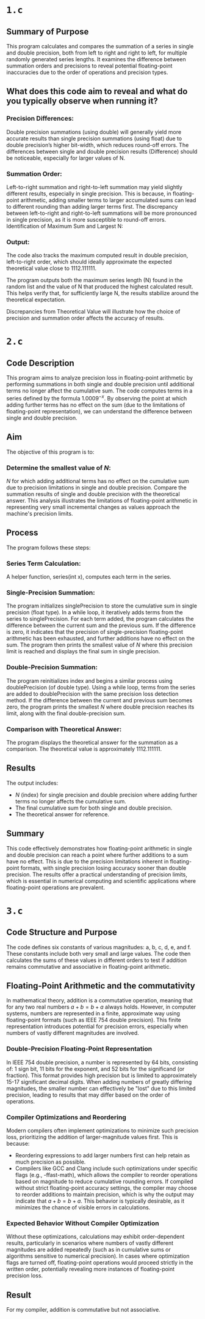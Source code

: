 # `1.c`

## Summary of Purpose

This program calculates and compares the summation of a series in single and double precision, both from left to right and right to left, for multiple randomly generated series lengths. It examines the difference between summation orders and precisions to reveal potential floating-point inaccuracies due to the order of operations and precision types.

## What does this code aim to reveal and what do you typically observe when running it?

### Precision Differences:

Double precision summations (using double) will generally yield more accurate results than single precision summations (using float) due to double precision’s higher bit-width, which reduces round-off errors.
The differences between single and double precision results (Difference) should be noticeable, especially for larger values of N.

### Summation Order:

Left-to-right summation and right-to-left summation may yield slightly different results, especially in single precision. This is because, in floating-point arithmetic, adding smaller terms to larger accumulated sums can lead to different rounding than adding larger terms first.
The discrepancy between left-to-right and right-to-left summations will be more pronounced in single precision, as it is more susceptible to round-off errors.
Identification of Maximum Sum and Largest N:

### Output:

The code also tracks the maximum computed result in double precision, left-to-right order, which should ideally approximate the expected theoretical value close to 1112.111111.

The program outputs both the maximum series length (N) found in the random list and the value of N that produced the highest calculated result. This helps verify that, for sufficiently large N, the results stabilize around the theoretical expectation.

Discrepancies from Theoretical Value will illustrate how the choice of precision and summation order affects the accuracy of results.

# `2.c`

## Code Description

This program aims to analyze precision loss in floating-point arithmetic by performing summations in both single and double precision until additional terms no longer affect the cumulative sum. The code computes terms in a series defined by the formula $1.0009^{-x}$. By observing the point at which adding further terms has no effect on the sum (due to the limitations of floating-point representation), we can understand the difference between single and double precision.

## Aim

The objective of this program is to:

### Determine the smallest value of $N$:

$N$ for which adding additional terms has no effect on the cumulative sum due to precision limitations in single and double precision.
Compare the summation results of single and double precision with the theoretical answer.
This analysis illustrates the limitations of floating-point arithmetic in representing very small incremental changes as values approach the machine's precision limits.

## Process

The program follows these steps:

### Series Term Calculation:

A helper function, series(int x), computes each term in the series.

### Single-Precision Summation:

The program initializes singlePrecision to store the cumulative sum in single precision (float type).
In a while loop, it iteratively adds terms from the series to singlePrecision.
For each term added, the program calculates the difference between the current sum and the previous sum.
If the difference is zero, it indicates that the precision of single-precision floating-point arithmetic has been exhausted, and further additions have no effect on the sum.
The program then prints the smallest value of $N$ where this precision limit is reached and displays the final sum in single precision.

### Double-Precision Summation:

The program reinitializes index and begins a similar process using doublePrecision (of double type).
Using a while loop, terms from the series are added to doublePrecision with the same precision loss detection method.
If the difference between the current and previous sum becomes zero, the program prints the smallest $N$ where double precision reaches its limit, along with the final double-precision sum.

### Comparison with Theoretical Answer:

The program displays the theoretical answer for the summation as a comparison. The theoretical value is approximately $1112.111111$.

## Results

The output includes:

- $N$ (index) for single precision and double precision where adding further terms no longer affects the cumulative sum.
- The final cumulative sum for both single and double precision.
- The theoretical answer for reference.

## Summary

This code effectively demonstrates how floating-point arithmetic in single and double precision can reach a point where further additions to a sum have no effect. This is due to the precision limitations inherent in floating-point formats, with single precision losing accuracy sooner than double precision. The results offer a practical understanding of precision limits, which is essential in numerical computing and scientific applications where floating-point operations are prevalent.

# `3.c`
## Code Structure and Purpose
The code defines six constants of various magnitudes: a, b, c, d, e, and f. These constants include both very small and large values. The code then calculates the sums of these values in different orders to test if addition remains commutative and associative in floating-point arithmetic.

## Floating-Point Arithmetic and the commutativity
In mathematical theory, addition is a commutative operation, meaning that for any two real numbers $a + b = b + a$ always holds. However, in computer systems, numbers are represented in a finite, approximate way using floating-point formats (such as IEEE 754 double precision). This finite representation introduces potential for precision errors, especially when numbers of vastly different magnitudes are involved.

### Double-Precision Floating-Point Representation
In IEEE 754 double precision, a number is represented by 64 bits, consisting of:
1 sign bit,
11 bits for the exponent, and
52 bits for the significand (or fraction).
This format provides high precision but is limited to approximately 15-17 significant decimal digits. When adding numbers of greatly differing magnitudes, the smaller number can effectively be "lost" due to this limited precision, leading to results that may differ based on the order of operations.

### Compiler Optimizations and Reordering
Modern compilers often implement optimizations to minimize such precision loss, prioritizing the addition of larger-magnitude values first. This is because:

- Reordering expressions to add larger numbers first can help retain as much precision as possible.
- Compilers like GCC and Clang include such optimizations under specific flags (e.g., -ffast-math), which allows the compiler to reorder operations based on magnitude to reduce cumulative rounding errors.
If compiled without strict floating-point accuracy settings, the compiler may choose to reorder additions to maintain precision, which is why the output may indicate that $a + b = b + a$. This behavior is typically desirable, as it minimizes the chance of visible errors in calculations.

### Expected Behavior Without Compiler Optimization
Without these optimizations, calculations may exhibit order-dependent results, particularly in scenarios where numbers of vastly different magnitudes are added repeatedly (such as in cumulative sums or algorithms sensitive to numerical precision). In cases where optimization flags are turned off, floating-point operations would proceed strictly in the written order, potentially revealing more instances of floating-point precision loss.
## Result
For my compiler, addition is commutative but not associative.